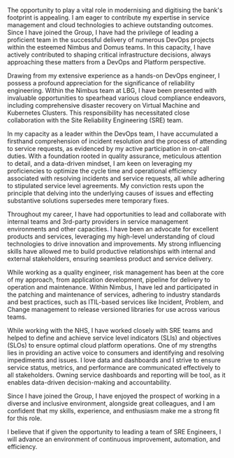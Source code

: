 The opportunity to play a vital role in modernising and digitising the bank's footprint is appealing. I am eager to contribute my expertise in service management and cloud technologies to achieve outstanding outcomes. Since I have joined the Group, I have had the privilege of leading a proficient team in the successful delivery of numerous DevOps projects within the esteemed Nimbus and Domus teams. In this capacity, I have actively contributed to shaping critical infrastructure decisions, always approaching these matters from a DevOps and Platform perspective.

Drawing from my extensive experience as a hands-on DevOps engineer, I possess a profound appreciation for the significance of reliability engineering. Within the Nimbus team at LBG, I have been presented with invaluable opportunities to spearhead various cloud compliance endeavors, including comprehensive disaster recovery on Virtual Machine and Kubernetes Clusters. This responsibility has necessitated close collaboration with the Site Reliability Engineering (SRE) team.

In my capacity as a leader within the DevOps team, I have accumulated a firsthand comprehension of incident resolution and the process of attending to service requests, as evidenced by my active participation in on-call duties. With a foundation rooted in quality assurance, meticulous attention to detail, and a data-driven mindset, I am keen on leveraging my proficiencies to optimize the cycle time and operational efficiency associated with resolving incidents and service requests, all while adhering to stipulated service level agreements. My conviction rests upon the principle that delving into the underlying causes of issues and effecting substantive solutions supersedes mere temporary fixes.

Throughout my career, I have had opportunities to lead and collaborate with internal teams and 3rd-party providers in service management environments and other capacities. I have been an advocate for excellent products and services, leveraging my high-level understanding of cloud technologies to drive innovation and improvements. My strong influencing skills have allowed me to build productive relationships with internal and external stakeholders, ensuring seamless product and service delivery.

While working as a quality engineer, risk management has been at the core of my approach, from application development, pipeline for delivery to operation and maintenance. Within Nimbus, I have led and participated in the patching and maintenance of services, adhering to industry standards and best practices, such as ITIL-based services like Incident, Problem, and Change management to release versioned libraries for use across various teams.

While working with the NHS, I have worked closely with SRE teams and helped to define and achieve service level indicators (SLIs) and objectives (SLOs) to ensure optimal cloud platform operations. One of my strengths lies in providing an active voice to consumers and identifying and resolving impediments and issues. I love data and dashboards and I strive to ensure service status, metrics, and performance are communicated effectively to all stakeholders. Owning service dashboards and reporting will be tool, as it enables data-driven decision-making and accountability. 

Since I have joined the Group, I have enjoyed the prospect of working in a diverse and inclusive environment, alongside great colleagues, and I am confident that my skills, experience, and enthusiasm make me a strong fit for this role.

I believe that if given the opportunity to leading a team of SRE Engineers, I will advance an environment of continuous improvement, automation, and efficiency.
